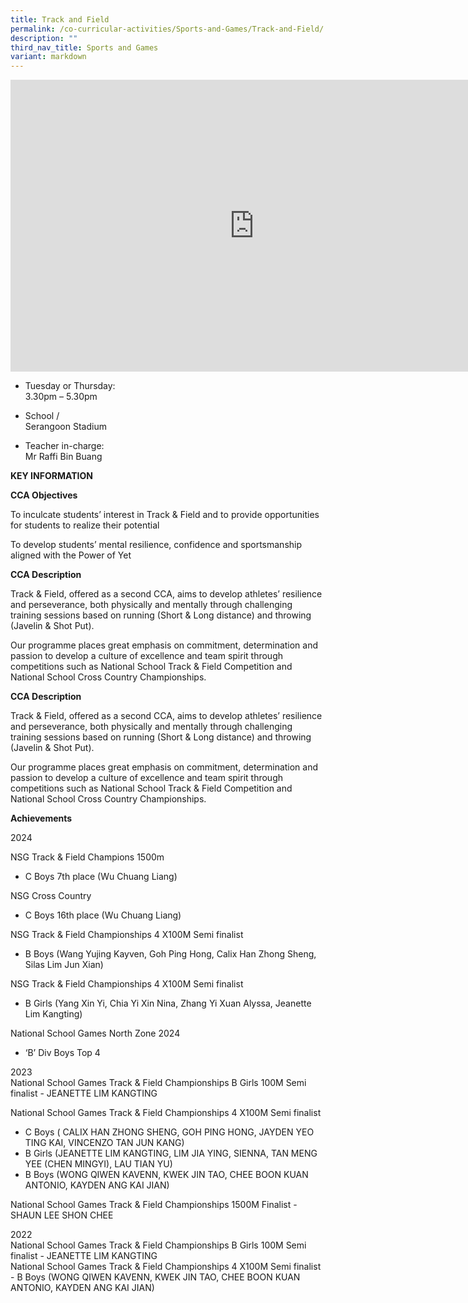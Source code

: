 ```yaml
---
title: Track and Field
permalink: /co-curricular-activities/Sports-and-Games/Track-and-Field/
description: ""
third_nav_title: Sports and Games
variant: markdown
---
```

<iframe allowfullscreen="true" height="467" width="780" frameborder="0" src="https://docs.google.com/presentation/d/e/2PACX-1vT8JneuzZOQNKio0jnFrcyj27HF9-Q8vFRNTAd6-85dDIW8Q69FGotlqAIz8Ixo-Z2VfhAxCCpnLa0z/embed?start=true&amp;loop=true&amp;delayms=5000"></iframe>

*   Tuesday or Thursday:  
    3.30pm – 5.30pm  
 

*   School /  
    Serangoon Stadium

*   Teacher in-charge:<br>
     Mr Raffi Bin Buang

**KEY INFORMATION**


**CCA Objectives**

To inculcate students’ interest in Track &amp; Field and to provide opportunities for students to realize their potential

To develop students’ mental resilience, confidence and sportsmanship aligned with the Power of Yet

**CCA Description**


Track &amp; Field, offered as a second CCA, aims to develop athletes’ resilience and perseverance, both physically and mentally through challenging training sessions based on running (Short &amp; Long distance) and throwing (Javelin &amp; Shot Put).

Our programme places great emphasis on commitment, determination and passion to develop a culture of excellence and team spirit through competitions such as National School Track &amp; Field Competition and National School Cross Country Championships.

**CCA Description**


Track &amp; Field, offered as a second CCA, aims to develop athletes’ resilience and perseverance, both physically and mentally through challenging training sessions based on running (Short &amp; Long distance) and throwing (Javelin &amp; Shot Put).

  

Our programme places great emphasis on commitment, determination and passion to develop a culture of excellence and team spirit through competitions such as National School Track &amp; Field Competition and National School Cross Country Championships.

**Achievements**<br>

2024

NSG Track &amp; Field Champions 1500m <br>
- C Boys 7th place (Wu Chuang Liang)<br>

NSG Cross Country<br>
- C Boys 16th place (Wu Chuang Liang)<br>

NSG Track &amp; Field Championships 4 X100M Semi finalist<br>
- B Boys (Wang Yujing Kayven, Goh Ping Hong, Calix Han Zhong Sheng, Silas Lim Jun Xian)<br>

NSG Track &amp; Field Championships 4 X100M Semi finalist<br>
- B Girls (Yang Xin Yi, Chia Yi Xin Nina, Zhang Yi Xuan Alyssa, Jeanette Lim Kangting)<br>

National School Games North Zone 2024<br>
- ‘B’ Div Boys Top 4<br>

2023 <br>
National School Games Track &amp; Field Championships B Girls 100M Semi finalist - JEANETTE LIM KANGTING <br>

National School Games Track &amp; Field Championships 4 X100M Semi finalist <br>
- C Boys ( CALIX HAN ZHONG SHENG, GOH PING HONG, JAYDEN YEO TING KAI, VINCENZO TAN JUN KANG) <br>
- B Girls (JEANETTE LIM KANGTING, LIM JIA YING, SIENNA, TAN MENG YEE (CHEN MINGYI), LAU TIAN YU) <br>
- B Boys (WONG QIWEN KAVENN, KWEK JIN TAO, CHEE BOON KUAN ANTONIO, KAYDEN ANG KAI JIAN) <br>

National School Games Track &amp; Field Championships 1500M Finalist - SHAUN LEE SHON CHEE
<br>

2022 <br>
National School Games Track &amp; Field Championships B Girls 100M Semi finalist - JEANETTE LIM KANGTING <br>
National School Games Track &amp; Field Championships 4 X100M Semi finalist - B Boys (WONG QIWEN KAVENN, KWEK JIN TAO, CHEE BOON KUAN ANTONIO, KAYDEN ANG KAI JIAN)